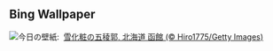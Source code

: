 ## Bing Wallpaper
![](https://www.bing.com/th?id=OHR.Daxue2024_JA-JP8353318760_UHD.jpg&w=1000)今日の壁紙: &nbsp;[雪化粧の五稜郭, 北海道 函館 (© Hiro1775/Getty Images)](https://www.bing.com/th?id=OHR.Daxue2024_JA-JP8353318760_UHD.jpg)
<br><br/>
